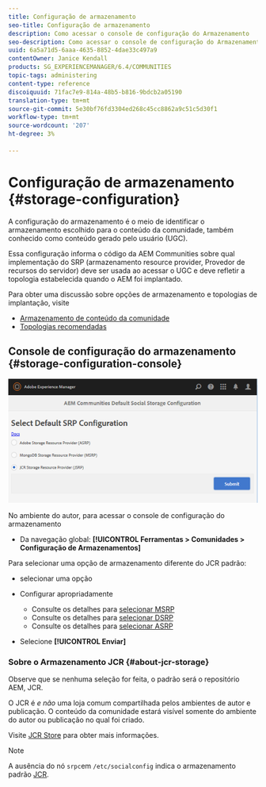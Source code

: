 ```yaml
---
title: Configuração de armazenamento
seo-title: Configuração de armazenamento
description: Como acessar o console de configuração do Armazenamento
seo-description: Como acessar o console de configuração do Armazenamento
uuid: 6a5a71d5-6aaa-4635-8852-4dae33c497a9
contentOwner: Janice Kendall
products: SG_EXPERIENCEMANAGER/6.4/COMMUNITIES
topic-tags: administering
content-type: reference
discoiquuid: 71fac7e9-814a-48b5-b816-9bdcb2a05190
translation-type: tm+mt
source-git-commit: 5e30bf76fd3304ed268c45cc8862a9c51c5d30f1
workflow-type: tm+mt
source-wordcount: '207'
ht-degree: 3%

---
```



# Configuração de armazenamento {#storage-configuration}

A configuração do armazenamento é o meio de identificar o armazenamento escolhido para o conteúdo da comunidade, também conhecido como conteúdo gerado pelo usuário (UGC).

Essa configuração informa o código da AEM Communities sobre qual implementação do SRP (armazenamento resource provider, Provedor de recursos do servidor) deve ser usada ao acessar o UGC e deve refletir a topologia estabelecida quando o AEM foi implantado.

Para obter uma discussão sobre opções de armazenamento e topologias de implantação, visite

* [Armazenamento de conteúdo da comunidade](working-with-srp.md)
* [Topologias recomendadas](topologies.md)

## Console de configuração do armazenamento {#storage-configuration-console}

![chlimage_1-188](assets/chlimage_1-188.png)

No ambiente do autor, para acessar o console de configuração do armazenamento

* Da navegação global: **[!UICONTROL Ferramentas > Comunidades > Configuração de Armazenamentos]**

Para selecionar uma opção de armazenamento diferente do JCR padrão:

* selecionar uma opção
* Configurar apropriadamente

   * Consulte os detalhes para [selecionar MSRP](msrp.md#select-msrp)
   * Consulte os detalhes para [selecionar DSRP](dsrp.md#select-dsrp)
   * Consulte os detalhes para [selecionar ASRP](asrp.md#select-asrp)

* Selecione **[!UICONTROL Enviar]**

### Sobre o Armazenamento JCR {#about-jcr-storage}

Observe que se nenhuma seleção for feita, o padrão será o repositório AEM, JCR.

O JCR é *e não* uma loja comum compartilhada pelos ambientes de autor e publicação. O conteúdo da comunidade estará visível somente do ambiente do autor ou publicação no qual foi criado.

Visite [JCR Store](jsrp.md) para obter mais informações.

>[!NOTE]
>
>A ausência do nó `srpc`em `/etc/socialconfig` indica o armazenamento padrão [JCR](jsrp.md).

